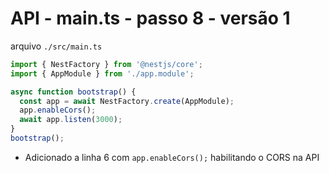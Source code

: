 # API - main.ts - passo 8 - versão 1

arquivo `./src/main.ts`
```ts
import { NestFactory } from '@nestjs/core';
import { AppModule } from './app.module';

async function bootstrap() {
  const app = await NestFactory.create(AppModule);
  app.enableCors();
  await app.listen(3000);
}
bootstrap();

```

- Adicionado a linha 6 com `app.enableCors();` habilitando o CORS na API
